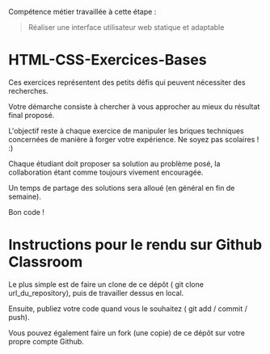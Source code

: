 Compétence métier travaillée à cette étape :
> Réaliser une interface utilisateur web statique et adaptable

# HTML-CSS-Exercices-Bases

Ces exercices représentent des petits défis qui peuvent nécessiter des recherches.

Votre démarche consiste à chercher à vous approcher au mieux du résultat final proposé.

L'objectif reste à chaque exercice de manipuler les briques techniques concernées de manière à forger votre expérience. Ne soyez pas scolaires ! :)

Chaque étudiant doit proposer sa solution au problème posé, la collaboration étant comme toujours vivement encouragée.

Un temps de partage des solutions sera alloué (en général en fin de semaine).

Bon code !

# Instructions pour le rendu sur Github Classroom

Le plus simple est de faire un clone de ce dépôt ( git clone url_du_repository), puis de travailler dessus en local.

Ensuite, publiez votre code quand vous le souhaitez ( git add / commit / push).

Vous pouvez également faire un fork (une copie) de ce dépôt sur votre propre compte Github.
